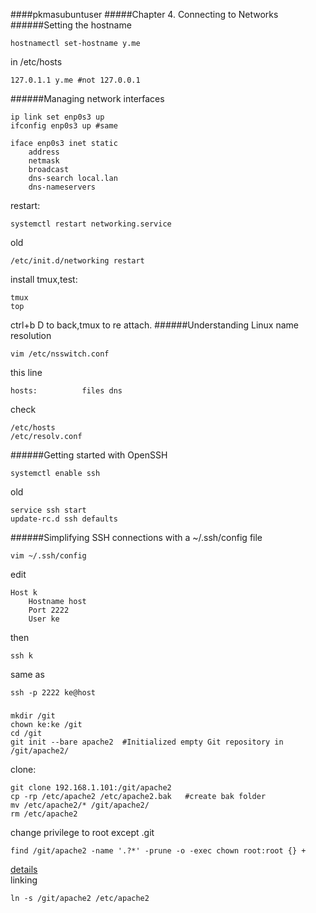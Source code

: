 ####pkmasubuntuser
#####Chapter 4. Connecting to Networks
######Setting the hostname
```
hostnamectl set-hostname y.me
```
in /etc/hosts
```
127.0.1.1 y.me #not 127.0.0.1
```
######Managing network interfaces
```
ip link set enp0s3 up 
ifconfig enp0s3 up #same
```

```
iface enp0s3 inet static
    address
    netmask 
    broadcast
    dns-search local.lan
    dns-nameservers
```
restart:
```
systemctl restart networking.service
```
old
```
/etc/init.d/networking restart
```
install tmux,test:
```
tmux
top
```
ctrl+b D to back,tmux to re attach.
######Understanding Linux name resolution
```
vim /etc/nsswitch.conf
```
this line
```
hosts:          files dns
```
check
```
/etc/hosts
/etc/resolv.conf
```
######Getting started with OpenSSH
```
systemctl enable ssh
```
old
```
service ssh start
update-rc.d ssh defaults
```
######Simplifying SSH connections with a ~/.ssh/config file
```
vim ~/.ssh/config
```
edit
```
Host k
    Hostname host
    Port 2222
    User ke
```
then
```
ssh k
```
same as
```
ssh -p 2222 ke@host
```











































































































































































































































































































































































































































































































































































































































































































































































































































































































































































































































































































































































































































































































































































































































































































































































































































































































































































































































































































































































































































































































































































































































































































































































































































































































































































































































































































































































































































































































































































































































































































































































































































































































#####
```
mkdir /git
chown ke:ke /git
cd /git
git init --bare apache2  #Initialized empty Git repository in /git/apache2/
```
clone:
```
git clone 192.168.1.101:/git/apache2
cp -rp /etc/apache2 /etc/apache2.bak   #create bak folder
mv /etc/apache2/* /git/apache2/
rm /etc/apache2
```

change privilege to root except .git
```
find /git/apache2 -name '.?*' -prune -o -exec chown root:root {} +
```
[details](http://stackoverflow.com/questions/1489277/how-to-use-prune-option-of-find-in-sh)  
linking
```
ln -s /git/apache2 /etc/apache2
```
